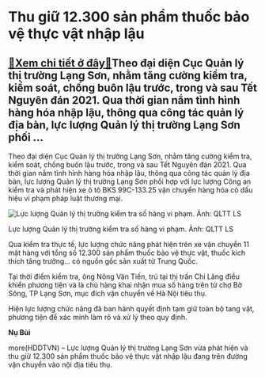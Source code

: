 Thu giữ 12.300 sản phẩm thuốc bảo vệ thực vật nhập lậu
======================================================

[:gift:Xem chi tiết ở đây:gift:](https://hddtvn.com/thu-giu-12-300-san-pham-thuoc-bao-ve-thuc-vat-nhap-lau/)Theo đại diện Cục Quản lý thị trường Lạng Sơn, nhằm tăng cường kiểm tra, kiểm soát, chống buôn lậu trước, trong và sau Tết Nguyên đán 2021. Qua thời gian nắm tình hình hàng hóa nhập lậu, thông qua công tác quản lý địa bàn, lực lượng Quản lý thị trường Lạng Sơn phối …
---------------------------------------------------------------------------------------------------------------------------------------------------------------------------------------------------------------------------------------------------------------------------


Theo đại diện Cục Quản lý thị trường Lạng Sơn, nhằm tăng cường kiểm tra, kiểm soát, chống buôn lậu trước, trong và sau Tết Nguyên đán 2021. Qua thời gian nắm tình hình hàng hóa nhập lậu, thông qua công tác quản lý địa bàn, lực lượng Quản lý thị trường Lạng Sơn phối hợp với lực lượng Công an kiểm tra và phát hiện xe ô tô BKS 99C-133.25 vận chuyển hàng hóa có dấu hiệu vi phạm pháp luật thương mại.





![Lực lượng Quản lý thị trường kiểm tra số hàng vi phạm. Ảnh: QLTT LS](https://hddtvn.com/wp-content/uploads/2021/01/3206_z2203404355787_1604d185c6c47c6206763742c021e3bb.jpg "Lực lượng Quản lý thị trường kiểm tra số hàng vi phạm. Ảnh: QLTT LS")


Lực lượng Quản lý thị trường kiểm tra số hàng vi phạm. Ảnh: QLTT LS



Qua kiểm tra thực tế, lực lượng chức năng phát hiện trên xe vận chuyển 11 mặt hàng với tổng số 12.300 sản phẩm thuốc bảo vệ thực vật, thuốc kích thích tăng trưởng… có nguồn gốc sản xuất từ Trung Quốc.


Tại thời điểm kiểm tra, ông Nông Văn Tiến, trú tại thị trấn Chi Lăng điều khiển phương tiện và là chủ hàng khai nhận mua số hàng trên từ chợ Bờ Sông, TP Lạng Sơn, mục đích vận chuyển về Hà Nội tiêu thụ.


Hiện lực lượng chức năng đã ban hành quyết định tạm giữ toàn bộ tang vật, phương tiện để xác minh làm rõ và xử lý theo quy định.




**Nụ Bùi**



more(HDDTVN) – Lực lượng Quản lý thị trường Lạng Sơn vừa phát hiện và thu giữ 12.300 sản phẩm thuốc bảo vệ thực vật nhập lậu đang trên đường vận chuyển vào nội địa tiêu thụ.

